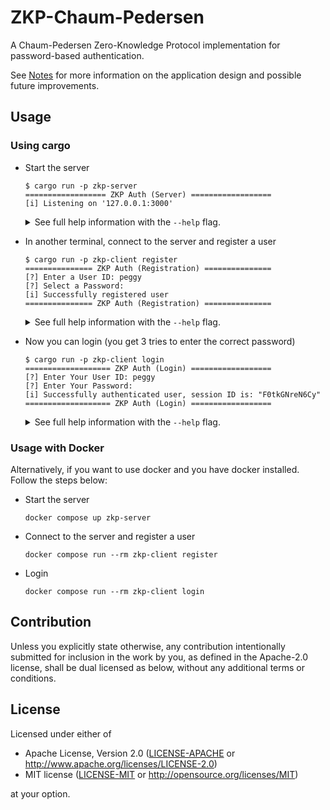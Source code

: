 <!-- markdownlint-disable MD033 -->

# ZKP-Chaum-Pedersen

A Chaum-Pedersen Zero-Knowledge Protocol implementation for password-based authentication.

See [Notes](NOTES.md) for more information on the application design and possible future improvements.

## Usage

### Using cargo

- Start the server

  ```console
  $ cargo run -p zkp-server
  ================== ZKP Auth (Server) ==================
  [i] Listening on '127.0.0.1:3000'
  ```

  <details>
  <summary>See full help information with the <code>--help</code> flag.</summary>

  ```console
  ZKP Auth Server

  Usage: zkp-server [OPTIONS]

  Options:
    -l, --listen <URI>  Sets the address to listen on [default: 127.0.0.1:3000]
                        Valid: `3000`, `127.0.0.1`, `127.0.0.1:3000` [env: PORT]
    -h, --help          Print help
    -V, --version       Print version
  ```

  You can specify the address and port you want your server to run on as such:

  ```console
  $ cargo run -p zkp-server -- -l 127.0.0.1:3004
  ================== ZKP Auth (Server) ==================
  [i] Listening on '127.0.0.1:3004'
  ```

  Additionally, the app checks to see if the `PORT` environment variable is defined:

  ```console
  $ PORT=5004 cargo run -p zkp-server
  ================== ZKP Auth (Server) ==================
  [i] Listening on '127.0.0.1:5004'
  ```

  </details>

- In another terminal, connect to the server and register a user

  ```console
  $ cargo run -p zkp-client register
  =============== ZKP Auth (Registration) ===============
  [?] Enter a User ID: peggy
  [?] Select a Password:
  [i] Successfully registered user
  =============== ZKP Auth (Registration) ===============
  ```

  <details>
  <summary>See full help information with the <code>--help</code> flag.</summary>

  ```console
  Registers a new user

  Usage: zkp-client register [OPTIONS]

  Options:
    -u, --username <USERNAME>  Specifies the username to register
    -p, --password <PASSWORD>  Specifies the password to register [env: PASSWORD]
    -s, --server <URI>         Specifies the server address to connect to [default: http://127.0.0.1:3000]
    -h, --help                 Print help
  ```

  </details>

- Now you can login (you get 3 tries to enter the correct password)

  ```console
  $ cargo run -p zkp-client login
  =================== ZKP Auth (Login) ==================
  [?] Enter Your User ID: peggy
  [?] Enter Your Password:
  [i] Successfully authenticated user, session ID is: "F0tkGNreN6Cy"
  =================== ZKP Auth (Login) ==================
  ```

  <details>
  <summary>See full help information with the <code>--help</code> flag.</summary>

  ```console
  Logs in an existing user

  Usage: zkp-client login [OPTIONS]

  Options:
    -u, --username <USERNAME>  Specifies the username to login with
    -p, --password <PASSWORD>  Specifies the password to login with [env: PASSWORD]
    -s, --server <URI>         Specifies the server address to connect to [default: http://127.0.0.1:3000]
    -h, --help                 Print help
  ```

  </details>

### Usage with Docker

Alternatively, if you want to use docker and you have docker installed. Follow the steps below:

- Start the server

  ```console
  docker compose up zkp-server
  ```

- Connect to the server and register a user

  ```console
  docker compose run --rm zkp-client register
  ```

- Login

  ```console
  docker compose run --rm zkp-client login
  ```

## Contribution

Unless you explicitly state otherwise, any contribution intentionally submitted
for inclusion in the work by you, as defined in the Apache-2.0 license, shall be
dual licensed as below, without any additional terms or conditions.

## License

Licensed under either of

- Apache License, Version 2.0
  ([LICENSE-APACHE](LICENSE-APACHE) or <http://www.apache.org/licenses/LICENSE-2.0>)
- MIT license
  ([LICENSE-MIT](LICENSE-MIT) or <http://opensource.org/licenses/MIT>)

at your option.
